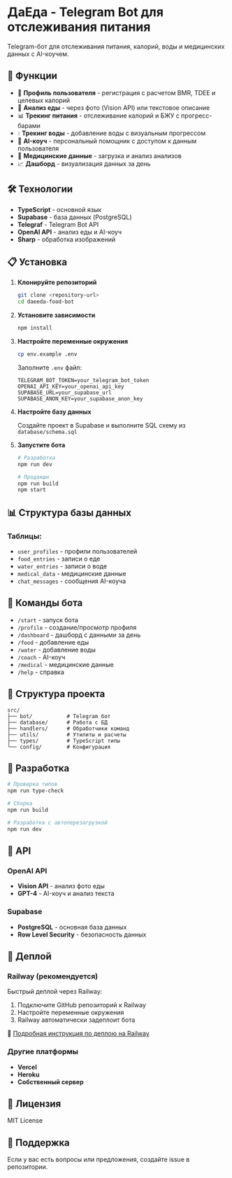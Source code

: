 # ДаЕда - Telegram Bot для отслеживания питания

Telegram-бот для отслеживания питания, калорий, воды и медицинских данных с AI-коучем.

## 🎯 Функции

- 👤 **Профиль пользователя** - регистрация с расчетом BMR, TDEE и целевых калорий
- 🍎 **Анализ еды** - через фото (Vision API) или текстовое описание
- 📊 **Трекинг питания** - отслеживание калорий и БЖУ с прогресс-барами
- 💧 **Трекинг воды** - добавление воды с визуальным прогрессом
- 🤖 **AI-коуч** - персональный помощник с доступом к данным пользователя
- 🧪 **Медицинские данные** - загрузка и анализ анализов
- 📈 **Дашборд** - визуализация данных за день

## 🛠 Технологии

- **TypeScript** - основной язык
- **Supabase** - база данных (PostgreSQL)
- **Telegraf** - Telegram Bot API
- **OpenAI API** - анализ еды и AI-коуч
- **Sharp** - обработка изображений

## 📋 Установка

1. **Клонируйте репозиторий**
   ```bash
   git clone <repository-url>
   cd daeeda-food-bot
   ```

2. **Установите зависимости**
   ```bash
   npm install
   ```

3. **Настройте переменные окружения**
   ```bash
   cp env.example .env
   ```
   
   Заполните `.env` файл:
   ```
   TELEGRAM_BOT_TOKEN=your_telegram_bot_token
   OPENAI_API_KEY=your_openai_api_key
   SUPABASE_URL=your_supabase_url
   SUPABASE_ANON_KEY=your_supabase_anon_key
   ```

4. **Настройте базу данных**
   
   Создайте проект в Supabase и выполните SQL схему из `database/schema.sql`

5. **Запустите бота**
   ```bash
   # Разработка
   npm run dev
   
   # Продакшн
   npm run build
   npm start
   ```

## 📊 Структура базы данных

### Таблицы:
- `user_profiles` - профили пользователей
- `food_entries` - записи о еде
- `water_entries` - записи о воде
- `medical_data` - медицинские данные
- `chat_messages` - сообщения AI-коуча

## 🤖 Команды бота

- `/start` - запуск бота
- `/profile` - создание/просмотр профиля
- `/dashboard` - дашборд с данными за день
- `/food` - добавление еды
- `/water` - добавление воды
- `/coach` - AI-коуч
- `/medical` - медицинские данные
- `/help` - справка

## 📁 Структура проекта

```
src/
├── bot/           # Telegram бот
├── database/      # Работа с БД
├── handlers/      # Обработчики команд
├── utils/         # Утилиты и расчеты
├── types/         # TypeScript типы
└── config/        # Конфигурация
```

## 🔧 Разработка

```bash
# Проверка типов
npm run type-check

# Сборка
npm run build

# Разработка с автоперезагрузкой
npm run dev
```

## 📝 API

### OpenAI API
- **Vision API** - анализ фото еды
- **GPT-4** - AI-коуч и анализ текста

### Supabase
- **PostgreSQL** - основная база данных
- **Row Level Security** - безопасность данных

## 🚀 Деплой

### Railway (рекомендуется)
Быстрый деплой через Railway:
1. Подключите GitHub репозиторий к Railway
2. Настройте переменные окружения
3. Railway автоматически задеплоит бота

📖 [Подробная инструкция по деплою на Railway](RAILWAY_DEPLOY.md)

### Другие платформы
- **Vercel**
- **Heroku** 
- **Собственный сервер**

## 📄 Лицензия

MIT License

## 🤝 Поддержка

Если у вас есть вопросы или предложения, создайте issue в репозитории.
